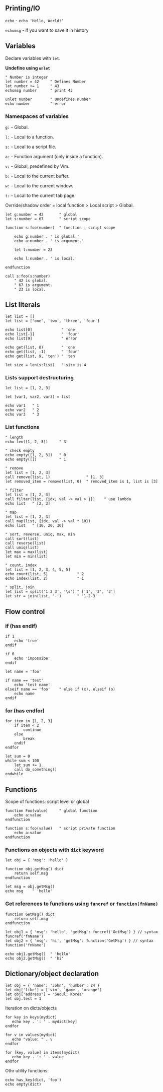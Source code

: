 

## Printing/IO

`echo` - `echo 'Hello, World!'`

`echomsg` - if you want to save it in history

## Variables 

Declare variables with `let`.

**Undefine using `unlet`**

```
" Number is integer
let number = 42     " Defines Number
let number += 1     " 43
echomsg number      " print 43

unlet number        " Undefines number
echo number         " error
```

### Namespaces of variables

`g:` - Global.

`l:` - Local to a function.

`s:` - Local to a script file.

`a:` - Function argument (only inside a function).

`v:` - Global, predefined by Vim.

`b:` - Local to the current buffer.

`w:` - Local to the current window.

`t:` - Local to the current tab page.

Ovrride/shadow order = local function > Local script > Global.

```vimscript
let g:number = 42       " global
let s:number = 67       " script scope

function s:foo(number)  " function : script scope

    echo g:number . ' is global.'
    echo a:number . ' is argument.'

    let l:number = 23

    echo l:number . ' is local.'

endfunction

call s:foo(s:number)
    " 42 is global.
    " 67 is argument.
    " 23 is local.
```

## List literals

```vim
let list = []
let list = ['one', 'two', 'three', 'four']

echo list[0]             " 'one'
echo list[-1]            " 'four'
echo list[9]             " error

echo get(list, 0)        " 'one'
echo get(list, -1)       " 'four'
echo get(list, 9, 'ten') " 'ten'

let size = len(s:list)   " size is 4
```

### Lists support destructuring

```vim
let list = [1, 2, 3]

let [var1, var2, var3] = list

echo var1   " 1
echo var2   " 2
echo var3   " 3
```

### List functions

```vim
" length
echo len([1, 2, 3])     " 3

" check empty
echo empty([1, 2, 3])   " 0
echo empty([])          " 1

" remove
let list = [1, 2, 3]
call remove(list, 1)                " [1, 3]
let removed_item = remove(list, 0)  " removed_item is 1, list is [3]

" filter
let list = [1, 2, 3]
call filter(list, {idx, val -> val > 1})    " use lambda
echo list   " [2, 3]

" map
let list = [1, 2, 3]
call map(list, {idx, val -> val * 10})
echo list   " [10, 20, 30]

" sort, reverse, uniq, max, min
call sort(list)
call reverse(list)
call uniq(list)
let max = max(list)
let min = min(list)

" count, index
let list = [1, 2, 3, 4, 5, 5]
echo count(list, 5)             " 2
echo index(list, 2)             " 1

" split, join
let list = split('1 2 3', '\s') " ['1', '2', '3']
let str = join(list, '-')       " '1-2-3'
```

## Flow control

### if (has endif)

```vim
if 1
    echo 'true'
endif

if 0
    echo 'impossibe'
endif

let name = 'foo'

if name == 'test'
    echo 'test name'
elseif name == 'foo'    " else if (x), elseif (o)
    echo name
endif
```

### for (has endfor)

```vim
for item in [1, 2, 3]
    if item < 2
        continue
    else
        break
    endif
endfor

let sum = 0
while sum < 100
    let sum += 1
    call do_something()
endwhile
```

## Functions

Scope of functions: script level or global
```vim
function Foo(value)     " global function
    echo a:value
endfunction

function s:foo(value)   " script private function
    echo a:value
endfunction
```

### Functions on objects with `dict` keyword

```vim
let obj = { 'msg': 'hello' }

function obj.getMsg() dict
    return self.msg
endfunction

let msg = obj.getMsg()
echo msg    " 'hello'
```

### Get references to functions using `funcref` or `function(fnName)`
```vim
function GetMsg() dict
    return self.msg
endfunction

let obj1 = { 'msg': 'hello', 'getMsg': funcref('GetMsg') } // syntax funcref('fnName')
let obj2 = { 'msg': 'hi', 'getMsg': function('GetMsg') } // syntax function('fnName')

echo obj1.getMsg()  " 'hello'
echo obj2.getMsg()  " 'hi'
```

## Dictionary/object declaration

```vim
let obj = { 'name': 'John', 'number': 24 }
let obj['like'] = ['vim', 'game', 'orange']
let obj['address'] = 'Seoul, Korea'
let obj.test = 1
```

Iteration on dicts/objects

```vim
for key in keys(mydict)
   echo key . ': ' . mydict[key]
endfor

for v in values(mydict)
   echo "value: " . v
endfor

for [key, value] in items(mydict)
   echo key . ': ' . value
endfor
```

Othr utility functions:
```vim
echo has_key(dict, 'foo')
echo empty(dict)
```